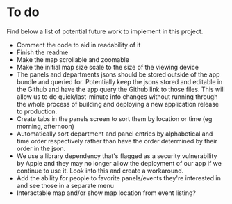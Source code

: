# To do

Find below a list of potential future work to implement in this project.

- Comment the code to aid in readability of it
- Finish the readme
- Make the map scrollable and zoomable
- Make the initial map size scale to the size of the viewing device
- The panels and departments jsons should be stored outside of the app bundle and queried for. 
Potentially keep the jsons stored and editable in the Github and have the app query the Github 
link to those files. This will allow us to do quick/last-minute info changes without running 
through the whole process of building and deploying a new application release to production.
- Create tabs in the panels screen to sort them by location or time (eg morning, afternoon)
- Automatically sort department and panel entries by alphabetical and time order respectively rather 
than have the order determined by their order in the json.
- We use a library dependency that's flagged as a security vulnerability by Apple and they may no longer 
allow the deployment of our app if we continue to use it. Look into this and create a workaround.
- Add the ability for people to favorite panels/events they're interested in and see those in a 
separate menu
- Interactable map and/or show map location from event listing?